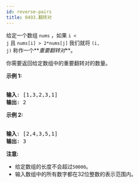 ```yaml
---
id: reverse-pairs
title: 0493.翻转对
---
```

给定一个数组 <code>nums</code> ，如果 <code>i &lt; j</code> 且 <code>nums[i] &gt; 2*nums[j]</code> 我们就将 <code>(i, j)</code> 称作一个**_重要翻转对_**。

你需要返回给定数组中的重要翻转对的数量。

**示例 1:**


<pre><br/><strong>输入</strong>: [1,3,2,3,1]<br/><strong>输出</strong>: 2<br/></pre>

**示例 2:**


<pre><br/><strong>输入</strong>: [2,4,3,5,1]<br/><strong>输出</strong>: 3<br/></pre>

**注意:**

- 给定数组的长度不会超过<code>50000</code>。
- 输入数组中的所有数字都在32位整数的表示范围内。